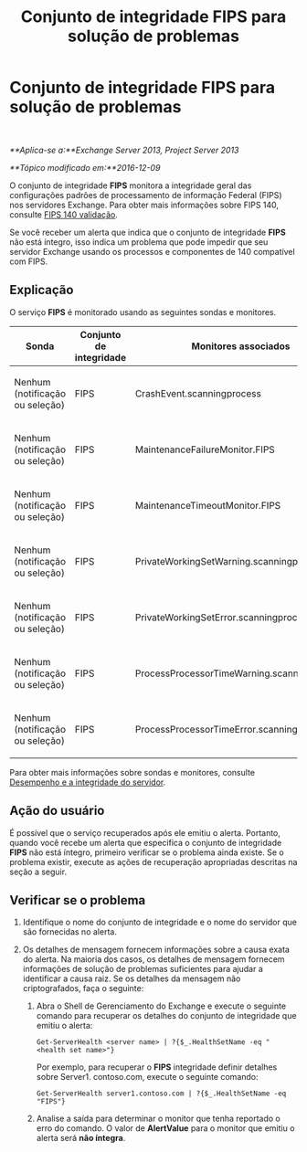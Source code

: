 ﻿---
title: Conjunto de integridade FIPS para solução de problemas
TOCTitle: Conjunto de integridade FIPS para solução de problemas
ms:assetid: 96e1b096-9cb5-426f-a84e-50d5599e4bbb
ms:mtpsurl: https://technet.microsoft.com/pt-br/library/ms.exch.scom.fips(v=EXCHG.150)
ms:contentKeyID: 54652031
ms.date: 03/07/2017
mtps_version: v=EXCHG.150
ms.translationtype: MT
---

# Conjunto de integridade FIPS para solução de problemas

 

_**Aplica-se a:**Exchange Server 2013, Project Server 2013_

_**Tópico modificado em:**2016-12-09_

O conjunto de integridade **FIPS** monitora a integridade geral das configurações padrões de processamento de informação Federal (FIPS) nos servidores Exchange. Para obter mais informações sobre FIPS 140, consulte [FIPS 140 validação](https://go.microsoft.com/fwlink/p/?linkid=521913).

Se você receber um alerta que indica que o conjunto de integridade **FIPS** não está íntegro, isso indica um problema que pode impedir que seu servidor Exchange usando os processos e componentes de 140 compatível com FIPS.

## Explicação

O serviço **FIPS** é monitorado usando as seguintes sondas e monitores.


<table>
<colgroup>
<col style="width: 33%" />
<col style="width: 33%" />
<col style="width: 33%" />
</colgroup>
<thead>
<tr class="header">
<th>Sonda</th>
<th>Conjunto de integridade</th>
<th>Monitores associados</th>
</tr>
</thead>
<tbody>
<tr class="odd">
<td><p>Nenhum (notificação ou seleção)</p></td>
<td><p>FIPS</p></td>
<td><p>CrashEvent.scanningprocess</p></td>
</tr>
<tr class="even">
<td><p>Nenhum (notificação ou seleção)</p></td>
<td><p>FIPS</p></td>
<td><p>MaintenanceFailureMonitor.FIPS</p></td>
</tr>
<tr class="odd">
<td><p>Nenhum (notificação ou seleção)</p></td>
<td><p>FIPS</p></td>
<td><p>MaintenanceTimeoutMonitor.FIPS</p></td>
</tr>
<tr class="even">
<td><p>Nenhum (notificação ou seleção)</p></td>
<td><p>FIPS</p></td>
<td><p>PrivateWorkingSetWarning.scanningprocess</p></td>
</tr>
<tr class="odd">
<td><p>Nenhum (notificação ou seleção)</p></td>
<td><p>FIPS</p></td>
<td><p>PrivateWorkingSetError.scanningprocess</p></td>
</tr>
<tr class="even">
<td><p>Nenhum (notificação ou seleção)</p></td>
<td><p>FIPS</p></td>
<td><p>ProcessProcessorTimeWarning.scanningprocess</p></td>
</tr>
<tr class="odd">
<td><p>Nenhum (notificação ou seleção)</p></td>
<td><p>FIPS</p></td>
<td><p>ProcessProcessorTimeError.scanningprocess</p></td>
</tr>
</tbody>
</table>


Para obter mais informações sobre sondas e monitores, consulte [Desempenho e a integridade do servidor](https://technet.microsoft.com/pt-br/library/jj150551\(v=exchg.150\)).

## Ação do usuário

É possível que o serviço recuperados após ele emitiu o alerta. Portanto, quando você recebe um alerta que especifica o conjunto de integridade **FIPS** não está íntegro, primeiro verificar se o problema ainda existe. Se o problema existir, execute as ações de recuperação apropriadas descritas na seção a seguir.

## Verificar se o problema

1.  Identifique o nome do conjunto de integridade e o nome do servidor que são fornecidas no alerta.

2.  Os detalhes de mensagem fornecem informações sobre a causa exata do alerta. Na maioria dos casos, os detalhes de mensagem fornecem informações de solução de problemas suficientes para ajudar a identificar a causa raiz. Se os detalhes da mensagem não criptografados, faça o seguinte:
    
    1.  Abra o Shell de Gerenciamento do Exchange e execute o seguinte comando para recuperar os detalhes do conjunto de integridade que emitiu o alerta:
        
            Get-ServerHealth <server name> | ?{$_.HealthSetName -eq "<health set name>"}
        
        Por exemplo, para recuperar o **FIPS** integridade definir detalhes sobre Server1. contoso.com, execute o seguinte comando:
        
            Get-ServerHealth server1.contoso.com | ?{$_.HealthSetName -eq "FIPS"}
    
    2.  Analise a saída para determinar o monitor que tenha reportado o erro do comando. O valor de **AlertValue** para o monitor que emitiu o alerta será **não íntegra**.

